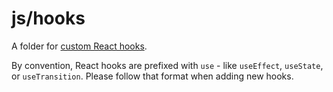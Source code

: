 # js/hooks

A folder for [custom React hooks](https://react.dev/learn/reusing-logic-with-custom-hooks).

By convention, React hooks are prefixed with `use` - like `useEffect`, `useState`, or `useTransition`. Please follow that format when adding new hooks.
